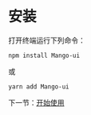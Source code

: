 # 安装

打开终端运行下列命令：

```
npm install Mango-ui
```

或

```
yarn add Mango-ui
```

下一节：[开始使用](#/doc/get-started)